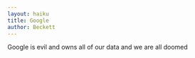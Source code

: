 ```yaml
---
layout: haiku
title: Google
author: Beckett
---
```


Google is evil
and owns all of our data
and we are all doomed
